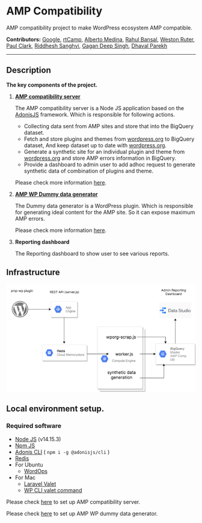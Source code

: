 # AMP Compatibility

AMP compatibility project to make WordPress ecosystem AMP compatible.

**Contributors:** [Google], [rtCamp], [Alberto Medina], [Rahul Bansal], [Weston Ruter], [Paul Clark], [Riddhesh Sanghvi], [Gagan Deep Singh], [Dhaval Parekh]

---

## Description

**The key components of the project.**

1.  **[AMP compatibility server]** 

    The AMP compatibility server is a Node JS application based on the [AdonisJS] framework. Which is responsible for following actions.

    - Collecting data sent from AMP sites and store that into the BigQuery dataset.
    - Fetch and store plugins and themes from [wordpress.org] to BigQuery dataset, And keep dataset up to date with [wordpress.org].
    - Generate a synthetic site for an individual plugin and theme from [wordpress.org] and store AMP errors information in BigQuery.
    - Provide a dashboard to admin user to add adhoc request to generate synthetic data of combination of plugins and theme.

    Please check more information [here](./amp-compatibility-server/README.md).


2.  **[AMP WP Dummy data generator]** 

    The Dummy data generator is a WordPress plugin. Which is responsible for generating ideal content for the AMP site. So it can expose maximum AMP errors.

    Please check more information [here](./amp-wp-dummy-data-generator/README.md).


3.  **Reporting dashboard** 

    The Reporting dashboard to show user to see various reports.

## Infrastructure

![GCP Infrastructure](.images/GCP-Infrastructure.png)


## Local environment setup.

### Required software
- [Node JS](https://nodejs.org/) (v14.15.3)
- [Npm JS](https://www.npmjs.com/)
- [Adonis CLI](https://adonisjs.com/) ( `npm i -g @adonisjs/cli` )
- [Redis](https://redis.io/)
- For Ubuntu
    - [WordOps](https://wordops.net/)
- For Mac
    - [Laravel Valet](https://laravel.com/docs/8.x/valet)
    - [WP CLI valet command](https://github.com/aaemnnosttv/wp-cli-valet-command#installing) 

Please check [here](./amp-compatibility-server#setup) to set up AMP compatibility server.

Please check [here](./amp-wp-dummy-data-generator#setup) to set up AMP WP dummy data generator.

[AMP compatibility server]: ./amp-compatibility-server/README.md
[AMP WP Dummy data generator]: ./amp-wp-dummy-data-generator/README.md
[Google]: https://profiles.wordpress.org/google
[rtCamp]: https://github.com/rtCamp/
[Alberto Medina]: https://profiles.wordpress.org/albertomedina/
[Rahul Bansal]: https://github.com/rahul286
[Weston Ruter]: https://github.com/westonruter
[Paul Clark]: https://github.com/pdclark
[Riddhesh Sanghvi]: https://github.com/mrrobot47
[Gagan Deep Singh]: https://github.com/gagan0123
[Dhaval Parekh]: https://github.com/dhaval-parekh
[AdonisJS]: https://adonisjs.com/
[wordpress.org]: https://wordpress.org/